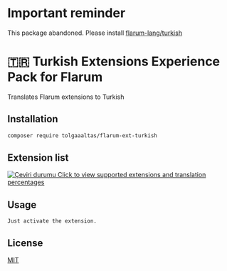 # Important reminder

This package abandoned. Please install [flarum-lang/turkish](https://github.com/flarum-lang/turkish)

# 🇹🇷 Turkish Extensions Experience Pack for Flarum

Translates Flarum extensions to Turkish

## Installation

```bash
composer require tolgaaaltas/flarum-ext-turkish
```

## Extension list
[![Çeviri durumu](https://weblate.rob006.net/widgets/flarum/tr/svg-badge.svg) Click to view supported extensions and translation percentages](https://rob006-software.github.io/flarum-translations/status/tr.html)

## Usage

```
Just activate the extension.
```

## License
[MIT](https://choosealicense.com/licenses/mit/)
